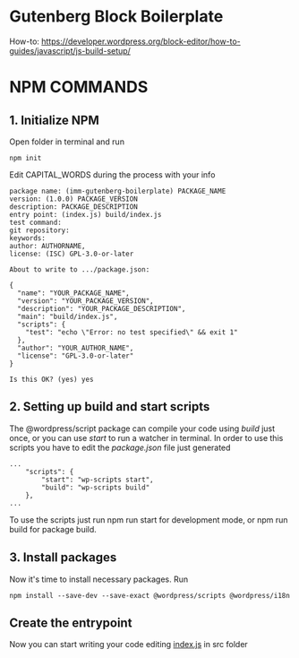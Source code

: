 # Gutenberg Block Boilerplate

How-to: https://developer.wordpress.org/block-editor/how-to-guides/javascript/js-build-setup/

# NPM COMMANDS
## 1. Initialize NPM
Open folder in terminal and run

	npm init

Edit CAPITAL_WORDS during the process with your info

	package name: (imm-gutenberg-boilerplate) PACKAGE_NAME
	version: (1.0.0) PACKAGE_VERSION
	description: PACKAGE_DESCRIPTION
	entry point: (index.js) build/index.js
	test command:
	git repository:
	keywords:
	author: AUTHORNAME,
	license: (ISC) GPL-3.0-or-later
		
	About to write to .../package.json:

	{
	  "name": "YOUR_PACKAGE_NAME",
	  "version": "YOUR_PACKAGE_VERSION",
	  "description": "YOUR_PACKAGE_DESCRIPTION",
	  "main": "build/index.js",
	  "scripts": {
		"test": "echo \"Error: no test specified\" && exit 1"
	  },
	  "author": "YOUR_AUTHOR_NAME",
	  "license": "GPL-3.0-or-later"
	}

	Is this OK? (yes) yes

## 2. Setting up build and start scripts
The @wordpress/script package can compile your code using *build* just once, or you can use *start* to run a watcher in terminal. In order to use this scripts you have to edit the *package.json* file just generated

	...
		"scripts": {
			"start": "wp-scripts start",
			"build": "wp-scripts build"
		},
	...

To use the scripts just run 
	npm run start
for development mode, or 
	npm run build
for package build.

## 3. Install packages
Now it's time to install necessary packages. Run
		
	npm install --save-dev --save-exact @wordpress/scripts @wordpress/i18n


## Create the entrypoint
Now you can start writing your code editing [index.js](src/index.js) in src folder
	

